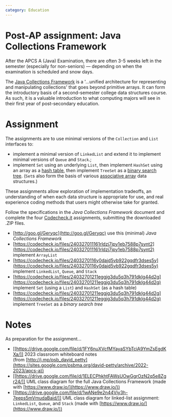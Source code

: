 ```yaml
---
category: Education
---
```

# Post-AP assignment: Java Collections Framework

After the APCS A (Java)  Examination, there are often 3-5 weeks left in the semester (especially for non-seniors) &mdash; depending on when the examination is scheduled and snow days. 

The [Java Collections Framework](https://docs.oracle.com/javase/8/docs/technotes/guides/collections/overview.html) is a '&hellip;unified architecture for representing and manipulating collections' that goes beyond primitive arrays. It can form the introductory basis of a second-semester college data structures course. As such, it is a valuable introduction to what computing majors will see in their first year of post-secondary education.
# Assignment

The assignments are to use minimal versions of the `Collection` and `List` interfaces to:

- implement a minimal version of `LinkedList` and extend it to implement minimal versions of `Queue` and `Stack`.;
- implement `Set` using an underlying `List`, then implement `HashSet` using an array as a [hash table](https://algs4.cs.princeton.edu/34hash/), then implement `TreeSet` as a [binary search tree](https://algs4.cs.princeton.edu/32bst/). (`Set`s also form the basis of various [associative array](https://en.wikipedia.org/wiki/Associative_array) data structures.)

These assignments allow exploration of implementation tradeoffs, an understanding of when each data structure is appropriate for use, and real experience coding methods that users might otherwise take for granted.

Follow the specifications in the *Java Collections Framework* document and complete the four [Codecheck.it](https://horstmann.com/codecheck/) assignments, submitting the downloaded .ZIP files.

- [http://goo.gl/Geryqc](http://goo.gl/Geryqc) use this (minimal) *Java Collections Framework*
- [https://codecheck.io/files/240327011161rldzj7jpy1eb7588p7synt2](https://codecheck.io/files/240327011161rldzj7jpy1eb7588p7synt2) implement `ArrayList`
- [https://codecheck.io/files/2403270116y0dajd5vb922gqdfr3dses5y](https://codecheck.io/files/2403270116y0dajd5vb922gqdfr3dses5y) implement `LinkedList`, `Queue`, and `Stack`
- [https://codecheck.io/files/24032701211eggjg3du5q3h791dklg44d2g](https://codecheck.io/files/24032701211eggjg3du5q3h791dklg44d2g) implement `Set` (using a `List`) and `HashSet` (as a hash table)
- [https://codecheck.io/files/24032701211eggjg3du5q3h791dklg44d2g](https://codecheck.io/files/24032701211eggjg3du5q3h791dklg44d2g) implement `TreeSet` as a *binary search tree*

# Notes

As preparation for the assignment&hellip;

- [[https://drive.google.com/file/d/1FY6nuXVcfMYayaSYbTciA9YmZsEgdKXa/]] 2023 classroom whiteboard notes (from [http://j.mp/psb_david_petty](https://sites.google.com/psbma.org/david-petty/archive/2022-2023/apcs-a))
- [[https://drive.google.com/file/d/1ELECPhkhtFAWsUOwGgrOzN2q5e8Zgr24/]] UML class diagram for the full Java Collections Framework (made with [https://www.draw.io/](https://www.draw.io/))
- [[https://drive.google.com/file/d/1wANe9e2n44Viy3h-7eeps5mVmudaBaid/]] UML class diagram for linked-list assignment: `LinkedList`, `Queue`, and `Stack` (made with [https://www.draw.io/](https://www.draw.io/))
